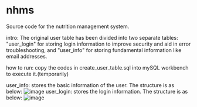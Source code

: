# nhms
Source code for the nutrition management system. 

intro: The original user table has been divided into two separate tables: "user_login" for storing login information to improve security and aid in error troubleshooting, and "user_info" for storing fundamental information like email addresses.

how to run:
copy the codes in create_user_table.sql into mySQL workbench to execute it.(temporarily)

user_info: stores the basic information of the user. The structure is as below:
![image](https://github.com/nutrition-monitoring-system/nhms/assets/145066941/510f13db-5c1a-45c8-ba4f-8f69be81166d)
user_login: stores the login information. The structure is as below:
![image](https://github.com/nutrition-monitoring-system/nhms/assets/145066941/06df1ef6-fc26-432e-abec-fbd5e735d666)
